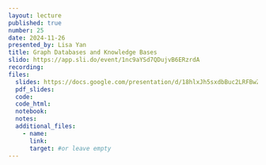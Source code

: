 ```yaml
---
layout: lecture
published: true
number: 25
date: 2024-11-26
presented_by: Lisa Yan
title: Graph Databases and Knowledge Bases
slido: https://app.sli.do/event/1nc9aYSd7QDujvB6ERzrdA
recording:
files:
  slides: https://docs.google.com/presentation/d/18hlxJh5sxdbBuc2LRFBwZaRZ3kGZ4CXaaSUMmRPb3Q8/edit#slide=id.g3192e789b5b_5_258
  pdf_slides:
  code:
  code_html:
  notebook:
  notes:
  additional_files:
    - name:
      link:
      target: #or leave empty
---
```

